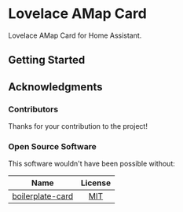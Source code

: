 # Lovelace AMap Card

Lovelace AMap Card for Home Assistant.

## Getting Started

## Acknowledgments

### Contributors

Thanks for your contribution to the project!

### Open Source Software

This software wouldn't have been possible without:

| Name                                                                 |                                   License                                   |
| -------------------------------------------------------------------- | :-------------------------------------------------------------------------: |
| [boilerplate-card](https://github.com/custom-cards/boilerplate-card) | [MIT](https://github.com/custom-cards/boilerplate-card/blob/master/LICENSE) |
